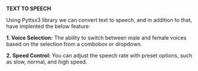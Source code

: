 **TEXT TO SPEECH**

Using Pyttsx3 library we can convert text to speech, and in addition to that, have implented the below feature:

**1. Voice Selection:** The ability to switch between male and female voices based on the selection from a combobox or dropdown.

**2. Speed Control:** You can adjust the speech rate with preset options, such as slow, normal, and high speed.
